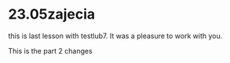 # 23.05zajecia

this is last lesson with testlub7. It was a pleasure to work with you.

This is the part 2 changes